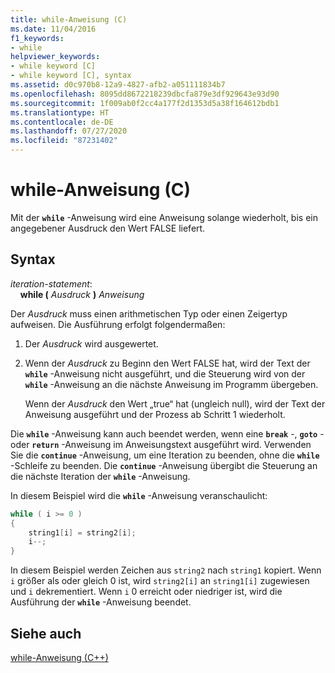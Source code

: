 ```yaml
---
title: while-Anweisung (C)
ms.date: 11/04/2016
f1_keywords:
- while
helpviewer_keywords:
- while keyword [C]
- while keyword [C], syntax
ms.assetid: d0c970b8-12a9-4827-afb2-a051111834b7
ms.openlocfilehash: 8095dd8672218239dbcfa879e3df929643e93d90
ms.sourcegitcommit: 1f009ab0f2cc4a177f2d1353d5a38f164612bdb1
ms.translationtype: HT
ms.contentlocale: de-DE
ms.lasthandoff: 07/27/2020
ms.locfileid: "87231402"
---
```

# <a name="while-statement-c"></a>while-Anweisung (C)

Mit der **`while`** -Anweisung wird eine Anweisung solange wiederholt, bis ein angegebener Ausdruck den Wert FALSE liefert.

## <a name="syntax"></a>Syntax

*iteration-statement*:<br/>
&nbsp;&nbsp;&nbsp;&nbsp;**while (**  *Ausdruck*  **)**  *Anweisung*

Der *Ausdruck* muss einen arithmetischen Typ oder einen Zeigertyp aufweisen. Die Ausführung erfolgt folgendermaßen:

1. Der *Ausdruck* wird ausgewertet.

1. Wenn der *Ausdruck* zu Beginn den Wert FALSE hat, wird der Text der **`while`** -Anweisung nicht ausgeführt, und die Steuerung wird von der **`while`** -Anweisung an die nächste Anweisung im Programm übergeben.

   Wenn der *Ausdruck* den Wert „true“ hat (ungleich null), wird der Text der Anweisung ausgeführt und der Prozess ab Schritt 1 wiederholt.

Die **`while`** -Anweisung kann auch beendet werden, wenn eine **`break`** -, **`goto`** - oder **`return`** -Anweisung im Anweisungstext ausgeführt wird. Verwenden Sie die **`continue`** -Anweisung, um eine Iteration zu beenden, ohne die **`while`** -Schleife zu beenden. Die **`continue`** -Anweisung übergibt die Steuerung an die nächste Iteration der **`while`** -Anweisung.

In diesem Beispiel wird die **`while`** -Anweisung veranschaulicht:

```C
while ( i >= 0 )
{
    string1[i] = string2[i];
    i--;
}
```

In diesem Beispiel werden Zeichen aus `string2` nach `string1` kopiert. Wenn `i` größer als oder gleich 0 ist, wird `string2[i]` an `string1[i]` zugewiesen und `i` dekrementiert. Wenn `i` 0 erreicht oder niedriger ist, wird die Ausführung der **`while`** -Anweisung beendet.

## <a name="see-also"></a>Siehe auch

[while-Anweisung (C++)](../cpp/while-statement-cpp.md)

